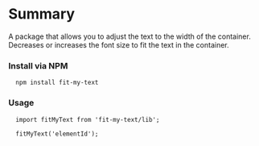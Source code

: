 # Summary

A package that allows you to adjust the text to the width of the container. Decreases or increases the font size to fit the text in the container.

### Install via NPM

```
  npm install fit-my-text
```

### Usage

```
  import fitMyText from 'fit-my-text/lib';

  fitMyText('elementId');
```
